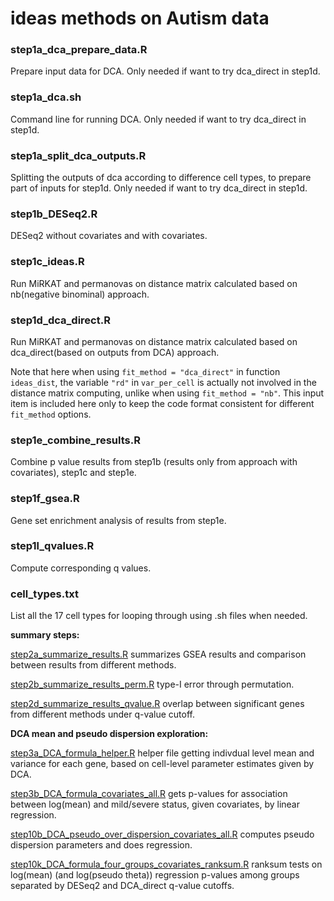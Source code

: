 # ideas methods on Autism data

### step1a_dca_prepare_data.R

Prepare input data for DCA. Only needed if want to try dca_direct in step1d.

### step1a_dca.sh

Command line for running DCA. Only needed if want to try dca_direct in step1d.

### step1a_split_dca_outputs.R

Splitting the outputs of dca according to difference cell types, to prepare part of inputs for step1d. Only needed if want to try dca_direct in step1d. 

### step1b_DESeq2.R

DESeq2 without covariates and with covariates.

### step1c_ideas.R

Run MiRKAT and permanovas on distance matrix calculated based on nb(negative binominal) approach.

### step1d_dca_direct.R

Run MiRKAT and permanovas on distance matrix calculated based on dca_direct(based on outputs from DCA) approach.

Note that here when using `fit_method = "dca_direct"` in function `ideas_dist`, the variable `"rd"` in `var_per_cell` is actually not involved in the distance matrix computing, unlike when using `fit_method = "nb"`. This input item is included here only to keep the code format consistent for different `fit_method` options. 
 
### step1e_combine_results.R

Combine p value results from step1b (results only from approach with covariates), step1c and step1e.

### step1f_gsea.R

Gene set enrichment analysis of results from step1e. 

### step1l_qvalues.R

Compute corresponding q values. 

### cell_types.txt

List all the 17 cell types for looping through using .sh files when needed.

**summary steps:**

[step2a_summarize_results.R](https://github.com/Sun-lab/ideas_pipeline/blob/main/Autism/step2a_summarize_results.R) summarizes GSEA results and comparison between results from different methods.

[step2b_summarize_results_perm.R](https://github.com/Sun-lab/ideas_pipeline/blob/main/Autism/step2b_summarize_results_perm.R) type-I error through permutation. 

[step2d_summarize_results_qvalue.R](https://github.com/Sun-lab/ideas_pipeline/blob/main/Autism/step2d_summarize_results_qvalue.R) overlap between significant genes from different methods under q-value cutoff. 

**DCA mean and pseudo dispersion exploration:**

[step3a_DCA_formula_helper.R](https://github.com/Sun-lab/ideas_pipeline/blob/main/Autism/step3a_DCA_formula_helper.R) helper file getting indivdual level mean and variance for each gene, based on cell-level parameter estimates given by DCA.

[step3b_DCA_formula_covariates_all.R](https://github.com/Sun-lab/ideas_pipeline/blob/main/Autism/step3b_DCA_formula_covariates_all.R) gets p-values for association between log(mean) and mild/severe status, given covariates, by linear regression.

[step10b_DCA_pseudo_over_dispersion_covariates_all.R](https://github.com/Sun-lab/ideas_pipeline/blob/main/Autism/step10b_DCA_pseudo_over_dispersion_covariates_all.R) computes pseudo dispersion parameters and does regression.

[step10k_DCA_formula_four_groups_covariates_ranksum.R](https://github.com/Sun-lab/ideas_pipeline/blob/main/Autism/step10k_DCA_formula_four_groups_covariates_ranksum.R) ranksum tests on log(mean) (and log(pseudo theta)) regression p-values among groups separated by DESeq2 and DCA_direct q-value cutoffs.





